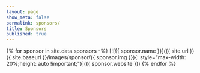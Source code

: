 ```yaml
---
layout: page
show_meta: false
permalink: sponsors/
title: Sponsors
published: true
---
```


{% for sponsor in site.data.sponsors -%}
    [![{{ sponsor.name }}]({{ site.url }}{{ site.baseurl }}/images/sponsor/{{ sponsor.img }}){: style="max-width: 20%;height: auto !important;"}]({{ sponsor.website }})
{% endfor %}